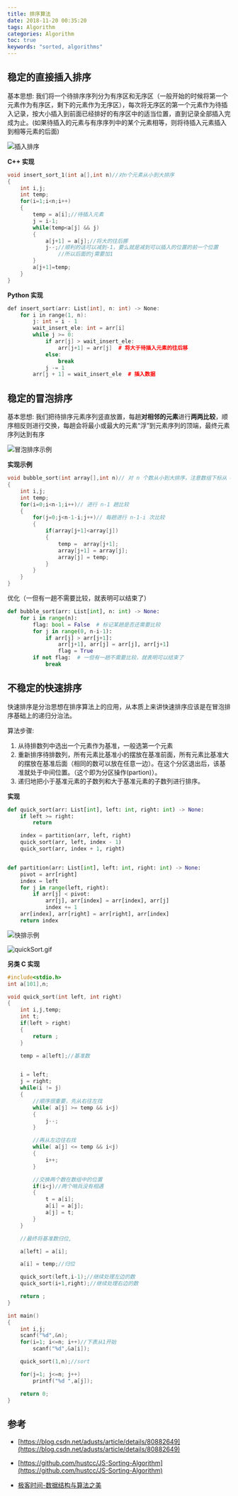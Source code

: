 ```yaml
---
title: 排序算法
date: 2018-11-20 00:35:20
tags: Algorithm
categories: Algorithm
toc: true
keywords: "sorted, algorithms"
---
```


## 稳定的直接插入排序

基本思想:
我们将一个待排序序列分为有序区和无序区（一般开始的时候将第一个元素作为有序区，剩下的元素作为无序区），每次将无序区的第一个元素作为待插入记录，按大小插入到前面已经排好的有序区中的适当位置，直到记录全部插入完成为止。(如果待插入的元素与有序序列中的某个元素相等，则将待插入元素插入到相等元素的后面)

![插入排序](https://i.loli.net/2020/03/19/caSr79khlpmREqT.png)

<!-- more -->

**C++ 实现**

```c++
void insert_sort_1(int a[],int n)//对n个元素从小到大排序
{
	int i,j;
	int temp;
	for(i=1;i<n;i++)
	{
		temp = a[i];//待插入元素
		j = i-1;
		while(temp<a[j] && j)
		{
			a[j+1] = a[j];//将大的往后挪
			j--;//顺利的话可以减到-1，要么就是减到可以插入的位置的前一个位置
			    //所以后面的j需要加1
		}
		a[j+1]=temp;
	}
}
```

**Python 实现**

```C++
def insert_sort(arr: List[int], n: int) -> None:
    for i in range(1, n):
        j: int = i - 1
        wait_insert_ele: int = arr[i]
        while j >= 0:
            if arr[j] > wait_insert_ele:
                arr[j+1] = arr[j]  # 将大于待插入元素的往后移
            else:
                break
            j -= 1
        arr[j + 1] = wait_insert_ele  # 插入数据
```

## 稳定的冒泡排序

基本思想:
我们把待排序元素序列竖直放置，每趟**对相邻的元素**进行**两两比较**，顺序相反则进行交换，每趟会将最小或最大的元素“浮”到元素序列的顶端，最终元素序列达到有序

![冒泡排序示例](https://i.loli.net/2020/04/22/JZPxfMrFWntuobd.png)

**实现示例**

```c++
void bubble_sort(int array[],int n)// 对 n 个数从小到大排序，注意数组下标从 0 开始
{
	int i,j;
	int temp;
	for(i=0;i<n-1;i++)// 进行 n-1 趟比较
	{
		for(j=0;j<n-1-i;j++)// 每趟进行 n-1-i 次比较
		{
			if(array[j+1]<array[j])
			{
			    temp = 	array[j+1];
			    array[j+1] = array[j];
			    array[j] = temp;
			}
		}
	}
}
```

优化（一但有一趟不需要比较，就表明可以结束了）

```python
def bubble_sort(arr: List[int], n: int) -> None:
    for i in range(n):
        flag: bool = False  # 标记某趟是否还需要比较
        for j in range(0, n-i-1):
            if arr[j] > arr[j+1]:
                arr[j+1], arr[j] = arr[j], arr[j+1]
                flag = True
        if not flag:  # 一但有一趟不需要比较，就表明可以结束了
            break
```

## 不稳定的快速排序

快速排序是分治思想在排序算法上的应用，从本质上来讲快速排序应该是在冒泡排序基础上的递归分治法。

算法步骤:

1. 从待排数列中选出一个元素作为基准，一般选第一个元素
2. 重新排序待排数列，所有元素比基准小的摆放在基准前面，所有元素比基准大的摆放在基准后面（相同的数可以放在任意一边）。在这个分区退出后，该基准就处于中间位置。（这个即为分区操作(partion)）。
3. 递归地把小于基准元素的子数列和大于基准元素的子数列进行排序。

**实现**

```python
def quick_sort(arr: List[int], left: int, right: int) -> None:
    if left >= right:
        return

    index = partition(arr, left, right)
    quick_sort(arr, left, index - 1)
    quick_sort(arr, index + 1, right)


def partition(arr: List[int], left: int, right: int) -> None:
    pivot = arr[right]
    index = left
    for j in range(left, right):
        if arr[j] < pivot:
            arr[j], arr[index] = arr[index], arr[j]
            index += 1
    arr[index], arr[right] = arr[right], arr[index]
    return index
```

![快排示例](https://i.loli.net/2020/04/23/MVtB1dAEOvhYZcm.png)


![quickSort.gif](https://i.loli.net/2020/03/19/u1rQk8RPE7fydet.png)

**另类 C 实现**

```c
#include<stdio.h>
int a[101],n;

void quick_sort(int left, int right)
{
	int i,j,temp;
	int t;
	if(left > right)
	{
		return ;
	}

	temp = a[left];//基准数


	i = left;
	j = right;
	while(i != j)
	{
		//顺序很重要，先从右往左找
	    while( a[j] >= temp && i<j)
		{
			j--;
		}

		//再从左边往右找
		while( a[j] <= temp && i<j)
		{
			i++;
	    }

	    //交换两个数在数组中的位置
		if(i<j)//两个哨兵没有相遇
		{
			t = a[i];
			a[i] = a[j];
			a[j] = t;
		}
	}

	//最终将基准数归位,

	a[left] = a[i];

	a[i] = temp;//归位

	quick_sort(left,i-1);//继续处理左边的数
	quick_sort(i+1,right);//继续处理右边的数

	return ;
}

int main()
{
	int i,j;
	scanf("%d",&n);
	for(i=1; i<=n; i++)//下表从1开始
	    scanf("%d",&a[i]);

	quick_sort(1,n);//sort

	for(j=1; j<=n; j++)
	    printf("%d ",a[j]);

	return 0;
}
```


## 参考

- [https://blog.csdn.net/adusts/article/details/80882649](https://blog.csdn.net/adusts/article/details/80882649)

- [https://github.com/hustcc/JS-Sorting-Algorithm](https://github.com/hustcc/JS-Sorting-Algorithm)

- [极客时间-数据结构与算法之美](https://time.geekbang.org/column/article/41913)